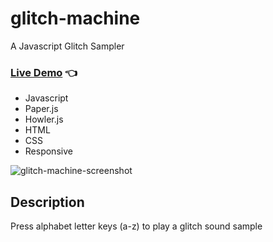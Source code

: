 # glitch-machine
A Javascript Glitch Sampler<br>
### [Live Demo](http://github.allaev.com/glitch-machine/) :point_left:

- Javascript
- Paper.js
- Howler.js
- HTML
- CSS
- Responsive

![glitch-machine-screenshot](https://user-images.githubusercontent.com/34710484/37611761-1471ad2e-2bc5-11e8-9c33-ac73e75dba0f.jpg)
## Description
Press alphabet letter keys (a-z) to play a glitch sound sample

